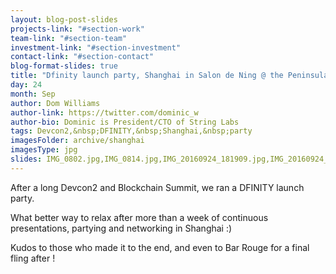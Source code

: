 ```yaml
---
layout: blog-post-slides
projects-link: "#section-work"
team-link: "#section-team"
investment-link: "#section-investment"
contact-link: "#section-contact"
blog-format-slides: true
title: "Dfinity launch party, Shanghai in Salon de Ning @ the Peninsula Hotel"
day: 24
month: Sep
author: Dom Williams
author-link: https://twitter.com/dominic_w
author-bio: Dominic is President/CTO of String Labs
tags: Devcon2,&nbsp;DFINITY,&nbsp;Shanghai,&nbsp;party
imagesFolder: archive/shanghai
imagesType: jpg
slides: IMG_0802.jpg,IMG_0814.jpg,IMG_20160924_181909.jpg,IMG_20160924_194741.jpg,IMG_0818.jpg,IMG_20160924_201931.jpg,IMG_20160924_201959.jpg,IMG_20160924_220137.jpg
---
```


After a long Devcon2 and Blockchain Summit, we ran a DFINITY launch party.

What better way to relax after more than a week of continuous presentations, partying and networking in Shanghai :)

Kudos to those who made it to the end, and even to Bar Rouge for a final fling after !